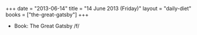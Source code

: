 +++
date = "2013-06-14"
title = "14 June 2013 (Friday)"
layout = "daily-diet"
books = ["the-great-gatsby"]
+++


* Book: The Great Gatsby /f/
